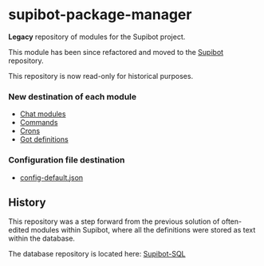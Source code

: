 # supibot-package-manager
**Legacy** repository of modules for the Supibot project.

This module has been since refactored and moved to the [Supibot](https://github.com/Supinic/supibot) repository. 

This repository is now read-only for historical purposes.

### New destination of each module
- [Chat modules](https://github.com/Supinic/supibot/tree/master/chat-modules)
- [Commands](https://github.com/Supinic/supibot/tree/master/commands)
- [Crons](https://github.com/Supinic/supibot/tree/master/crons)
- [Got definitions](https://github.com/Supinic/supibot/tree/master/gots)

### Configuration file destination

- [config-default.json](https://github.com/Supinic/supibot/tree/master/config-default.json)

## History

This repository was a step forward from the previous solution of often-edited modules within Supibot, where all the definitions were stored as text within the database.

The database repository is located here: [Supibot-SQL](https://github.com/Supinic/supibot-sql)
